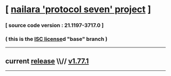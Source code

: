 
# [ [nailara 'protocol seven' project](http://nailara.network/) ]

### [ source code version : 21.1197-3717.0 ]

### ( this is the [ISC license](license)d "base" branch )
---
## current [release](https://github.com/taekiten/nailara/releases) \\\\// [v1.77.1](https://github.com/taekiten/nailara/releases/tag/v1.77.1)
---
